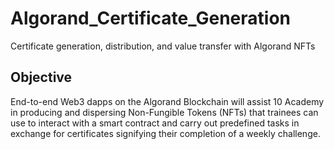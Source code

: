 # Algorand_Certificate_Generation
 Certificate generation, distribution, and value transfer with Algorand NFTs    

## Objective	
End-to-end Web3 dapps on the Algorand Blockchain will assist 10 Academy in producing and dispersing Non-Fungible Tokens (NFTs) that trainees can use to interact with a smart contract and carry out predefined tasks in exchange for certificates signifying their completion of a weekly challenge.
